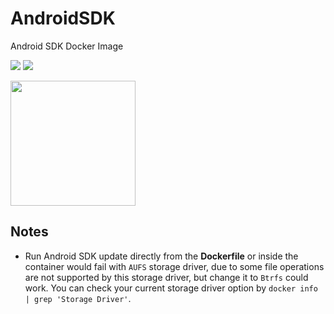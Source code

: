 # AndroidSDK

Android SDK Docker Image

[![](https://img.shields.io/badge/Docker%20Hub-info-blue.svg)](https://hub.docker.com/r/thyrlian/android-sdk/)
[![](https://badge.imagelayers.io/thyrlian/android-sdk:latest.svg)](https://imagelayers.io/?images=thyrlian/android-sdk:latest)

<img src="https://github.com/thyrlian/AndroidSDK/blob/master/Images/AndroidSDK.png?raw=true" width="200">

## Notes

* Run Android SDK update directly from the **Dockerfile** or inside the container would fail with `AUFS` storage driver, due to some file operations are not supported by this storage driver, but change it to `Btrfs` could work.  You can check your current storage driver option by `docker info | grep 'Storage Driver'`.
